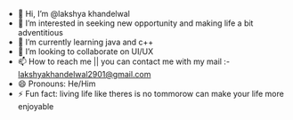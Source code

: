 - 👋 Hi, I’m @lakshya khandelwal
- 👀 I’m interested in seeking new opportunity and making life a bit adventitious
- 🌱 I’m currently learning java and c++
- 💞️ I’m looking to collaborate on UI/UX
- 📫 How to reach me     ||   you can contact me with my mail :- lakshyakhandelwal2901@gmail.com
- 😄 Pronouns: He/Him
- ⚡ Fun fact: living life like theres is no tommorow can make your life more enjoyable 

<!---
lakshyakhandelwal2901/lakshyakhandelwal2901 is a ✨ special ✨ repository because its `README.md` (this file) appears on your GitHub profile.
You can click the Preview link to take a look at your changes.
--->

